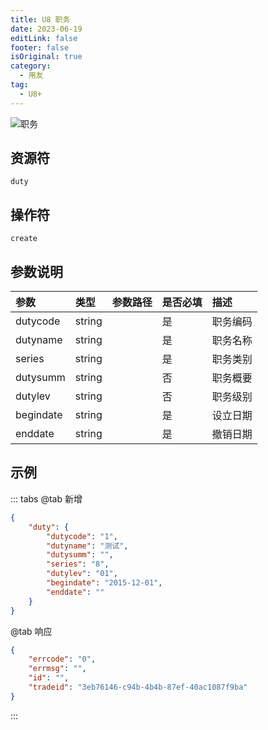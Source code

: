 ```yaml
---
title: U8 职务
date: 2023-06-19
editLink: false
footer: false
isOriginal: true
category:
  - 用友
tag:
  - U8+
---
```


![职务](https://image.ilyl.life:8443/yonyou/u8/as/duty.gif)

## 资源符

`duty`
  
## 操作符

`create`

## 参数说明

|参数|类型|参数路径|是否必填|描述|
|:-|:-|:-|:-|:-|
|dutycode|string||是|职务编码|
|dutyname|string||是|职务名称|
|series|string||是|职务类别|
|dutysumm|string||否|职务概要|
|dutylev|string||否|职务级别|
|begindate|string||是|设立日期|
|enddate|string||是|撤销日期|

## 示例

::: tabs
@tab 新增

```json
{
    "duty": {
        "dutycode": "1",
        "dutyname": "测试",
        "dutysumm": "",
        "series": "8",
        "dutylev": "01",
        "begindate": "2015-12-01",
        "enddate": ""
    }
}
```

@tab 响应

```json
{
    "errcode": "0",
    "errmsg": "",
    "id": "",
    "tradeid": "3eb76146-c94b-4b4b-87ef-40ac1087f9ba"
}
```

:::
